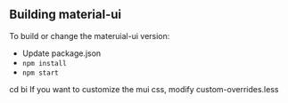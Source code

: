 ## Building material-ui

To build or change the materuial-ui version:
* Update package.json
* ```npm install```
* ```npm start```

cd bi
If you want to customize the mui css, modify custom-overrides.less

